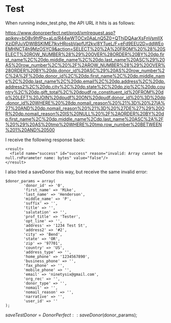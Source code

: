 # Test

When running index_test.php, the API URL it hits is as follows:

https://www.donorperfect.net/prod/xmlrequest.asp?apikey=bO8v9hfPq+aLq/R44wWTOCx0AaLnQ5Z0+QThiDQAarXsFnVsmllXXziDPJuVDWIBSKlME7lkvHRosbVapfUf2kv/8YTueL/F+eFd9EEU2D+ddWEoEMHNCT4h9MzOSYC9&action=SELECT%20%2A%20FROM%20%28%20SELECT%20ROW_NUMBER%28%29%20OVER%28ORDER%20BY%20dp.first_name%2C%20dp.middle_name%2C%20dp.last_name%20ASC%29%20AS%20row_number%2C%20%2F%2AROW_NUMBER%28%29%20OVER%28ORDER%20BY%20dp.donor_id%20ASC%29%20AS%20row_number%2C%2A%2F%20dp.donor_id%2C%20dp.first_name%2C%20dp.middle_name%2C%20dp.last_name%2C%20dp.email%2C%20dp.address%2C%20dp.address2%2C%20dp.city%2C%20dp.state%2C%20dp.zip%2C%20dp.country%2C%20dp.gift_total%2C%20dpudf.re_constituent_id%20FROM%20dp%20LEFT%20JOIN%20dpudf%20ON%20dpudf.donor_id%20%3D%20dp.donor_id%20WHERE%20%28dp.nomail_reason%20%21%3D%20%27IA%27%20AND%20dp.nomail_reason%20%21%3D%20%27DE%27%29%20OR%20dp.nomail_reason%20IS%20NULL%20%2F%2AORDER%20BY%20dp.first_name%2C%20dp.middle_name%2Cdp.last_name%20ASC%2A%2F%20%29%20AS%20tmp%20WHERE%20tmp.row_number%20BETWEEN%201%20AND%20500


I receive the following response back:

    <result>
      <field name="success" id="success" reason="invalid: Array cannot be null.rnParameter name: bytes" value="false"/>
    </result>


I also tried a saveDonor this way, but receive the same invalid error:

	$donor_params = array(
			'donor_id' => '0',
			'first_name' => 'Mike',
			'last_name' => 'Henderson',
			'middle_name' => 'P',
			'suffix' => '',
			'title' => '',
			'salutation' => '',
			'prof_title' => 'Tester',
			'opt_line' => '',
			'address' => '1234 Test St',
			'address2' => '#2',
			'city' => 'Bend',
			'state' => 'OR',
			'zip' => '97701',
			'country' => 'US',
			'address_type' => '',
			'home_phone' => '1234567890',
			'business_phone' => '',
			'fax_phone' => '',
			'mobile_phone' => '',
			'email' => 'ninetysix@gmail.com',
			'org_rec' => '',
			'donor_type' => '',
			'nomail' => '',
			'nomail_reason' => '',
			'narrative' => '',
			'user_id' => ''
	);
  $saveTestDonor = DonorPerfect::saveDonor($donor_params);
